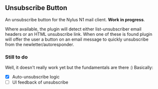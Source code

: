 ## Unsubscribe Button

An unsubscribe button for the Nylus N1 mail client. **Work in progress**.

Where available, the plugin will detect either list-unsubscriber email headers or an HTML unsubscribe link. When one of these is found plugin will offer the user a button on an email message to quickly unsubscribe from the newletter/autoresponder.

### Still to do

Well, it doesn't really work yet but the fundamentals are there :) Basically:

- [x] Auto-unsubscribe logic
- [ ] UI feedback of unsubscribe
